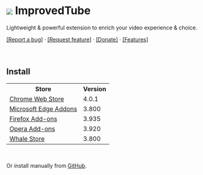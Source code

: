 <h1>
	<img src="https://github.com/code-for-charity/ImprovedTube-for-YouTube/blob/a61f214ddfab91f0a29f41beaf6c3c52e738e0d7/assets/icons/32.png" style="vertical-align:middle">
	ImprovedTube
</h1>

<p>Lightweight & powerful extension to enrich your video experience & choice.</p>
<a href="https://github.com/code4charity/YouTube-Extension/issues/new">[Report a bug]</a> ·
<a href="https://github.com/code4charity/YouTube-Extension/issues/new?assignees=&labels=Feature+request%2C+help+wanted&template=feature-request---suggestion---idea.md&title=">[Request feature]</a> ·
<a href="https://github.com/code4charity/YouTube-Extension/wiki/Donate">[Donate]</a> ·
<a href="https://github.com/code4charity/YouTube-Extension/wiki/Features">[Features]</a>
 
<br>
<br>
<br>


<h2>Install</h2>

<table>
	<tr>
		<th>Store</th>
		<th>Version</th>
	</tr>
	<tr>
		<td><a href="https://chrome.google.com/webstore/detail/improve-youtube-video-you/bnomihfieiccainjcjblhegjgglakjdd">Chrome Web Store</a></td>
		<td>4.0.1</td>
	</tr>
	<tr>
		<td><a href="https://microsoftedge.microsoft.com/addons/detail/improve-youtube-video-/knbckijjjbmkjiagojjneoplbjilfllc">Microsoft Edge Addons</a></td>
		<td>3.800</td>
	</tr>
	<tr>
		<td><a href="https://addons.mozilla.org/en-US/firefox/addon/youtube-addon/">Firefox Add-ons</a></td>
		<td>3.935</td>
	</tr>
	<tr>
		<td><a href="https://addons.opera.com/de/extensions/details/improvedtube-youtube-extension/">Opera Add-ons</a></td>
		<td>3.920</td>
	</tr>
	<tr>
		<td><a href="https://developer.whale.naver.com/detail/npfgdbojchpofhjdleehaoddbmbonbpa">Whale Store</a></td>
		<td>3.800</td>
	</tr>
</table>
<br>
<p>Or install manually from <a href="https://github.com/code-for-charity/ImprovedTube-for-YouTube/wiki/Manual-installation">GitHub</a>.</p>

